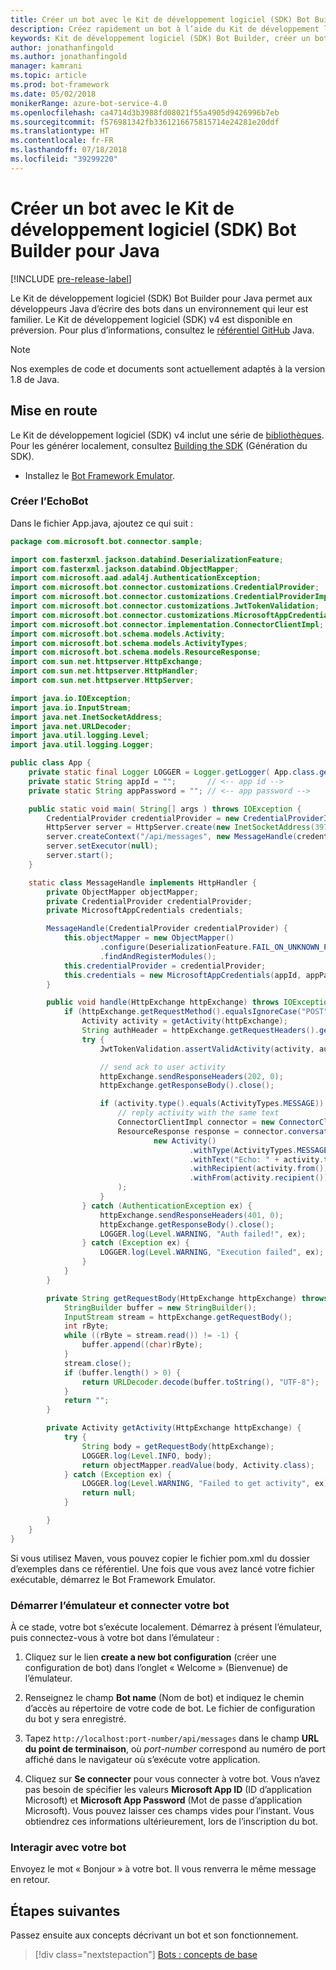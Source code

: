 ```yaml
---
title: Créer un bot avec le Kit de développement logiciel (SDK) Bot Builder pour Java | Microsoft Docs
description: Créez rapidement un bot à l’aide du Kit de développement logiciel (SDK) Bot Builder pour Java.
keywords: Kit de développement logiciel (SDK) Bot Builder, créer un bot, démarrage rapide, java, prise en main
author: jonathanfingold
ms.author: jonathanfingold
manager: kamrani
ms.topic: article
ms.prod: bot-framework
ms.date: 05/02/2018
monikerRange: azure-bot-service-4.0
ms.openlocfilehash: ca4714d3b3988fd08021f55a4905d9426996b7eb
ms.sourcegitcommit: f576981342fb3361216675815714e24281e20ddf
ms.translationtype: HT
ms.contentlocale: fr-FR
ms.lasthandoff: 07/18/2018
ms.locfileid: "39299220"
---
```

# <a name="create-a-bot-with-the-bot-builder-sdk-for-java"></a>Créer un bot avec le Kit de développement logiciel (SDK) Bot Builder pour Java
[!INCLUDE [pre-release-label](../includes/pre-release-label.md)]

Le Kit de développement logiciel (SDK) Bot Builder pour Java permet aux développeurs Java d’écrire des bots dans un environnement qui leur est familier. Le Kit de développement logiciel (SDK) v4 est disponible en préversion. Pour plus d’informations, consultez le [référentiel GitHub](https://github.com/Microsoft/botbuilder-java) Java.

> [!NOTE]
> Nos exemples de code et documents sont actuellement adaptés à la version 1.8 de Java.

## <a name="getting-started"></a>Mise en route

Le Kit de développement logiciel (SDK) v4 inclut une série de [bibliothèques](https://github.com/Microsoft/botbuilder-java/tree/master/libraries). Pour les générer localement, consultez [Building the SDK](https://github.com/Microsoft/botbuilder-java/wiki/building-the-sdk) (Génération du SDK).

- Installez le [Bot Framework Emulator](https://github.com/Microsoft/BotFramework-Emulator/releases).

### <a name="create-echobot"></a>Créer l’EchoBot

Dans le fichier App.java, ajoutez ce qui suit :

```Java
package com.microsoft.bot.connector.sample;

import com.fasterxml.jackson.databind.DeserializationFeature;
import com.fasterxml.jackson.databind.ObjectMapper;
import com.microsoft.aad.adal4j.AuthenticationException;
import com.microsoft.bot.connector.customizations.CredentialProvider;
import com.microsoft.bot.connector.customizations.CredentialProviderImpl;
import com.microsoft.bot.connector.customizations.JwtTokenValidation;
import com.microsoft.bot.connector.customizations.MicrosoftAppCredentials;
import com.microsoft.bot.connector.implementation.ConnectorClientImpl;
import com.microsoft.bot.schema.models.Activity;
import com.microsoft.bot.schema.models.ActivityTypes;
import com.microsoft.bot.schema.models.ResourceResponse;
import com.sun.net.httpserver.HttpExchange;
import com.sun.net.httpserver.HttpHandler;
import com.sun.net.httpserver.HttpServer;

import java.io.IOException;
import java.io.InputStream;
import java.net.InetSocketAddress;
import java.net.URLDecoder;
import java.util.logging.Level;
import java.util.logging.Logger;

public class App {
    private static final Logger LOGGER = Logger.getLogger( App.class.getName() );
    private static String appId = "";       // <-- app id -->
    private static String appPassword = ""; // <-- app password -->

    public static void main( String[] args ) throws IOException {
        CredentialProvider credentialProvider = new CredentialProviderImpl(appId, appPassword);
        HttpServer server = HttpServer.create(new InetSocketAddress(3978), 0);
        server.createContext("/api/messages", new MessageHandle(credentialProvider));
        server.setExecutor(null);
        server.start();
    }

    static class MessageHandle implements HttpHandler {
        private ObjectMapper objectMapper;
        private CredentialProvider credentialProvider;
        private MicrosoftAppCredentials credentials;

        MessageHandle(CredentialProvider credentialProvider) {
            this.objectMapper = new ObjectMapper()
                    .configure(DeserializationFeature.FAIL_ON_UNKNOWN_PROPERTIES, false)
                    .findAndRegisterModules();
            this.credentialProvider = credentialProvider;
            this.credentials = new MicrosoftAppCredentials(appId, appPassword);
        }

        public void handle(HttpExchange httpExchange) throws IOException {
            if (httpExchange.getRequestMethod().equalsIgnoreCase("POST")) {
                Activity activity = getActivity(httpExchange);
                String authHeader = httpExchange.getRequestHeaders().getFirst("Authorization");
                try {
                    JwtTokenValidation.assertValidActivity(activity, authHeader, credentialProvider);

                    // send ack to user activity
                    httpExchange.sendResponseHeaders(202, 0);
                    httpExchange.getResponseBody().close();

                    if (activity.type().equals(ActivityTypes.MESSAGE)) {
                        // reply activity with the same text
                        ConnectorClientImpl connector = new ConnectorClientImpl(activity.serviceUrl(), this.credentials);
                        ResourceResponse response = connector.conversations().sendToConversation(activity.conversation().id(),
                                new Activity()
                                        .withType(ActivityTypes.MESSAGE)
                                        .withText("Echo: " + activity.text())
                                        .withRecipient(activity.from())
                                        .withFrom(activity.recipient())
                        );
                    }
                } catch (AuthenticationException ex) {
                    httpExchange.sendResponseHeaders(401, 0);
                    httpExchange.getResponseBody().close();
                    LOGGER.log(Level.WARNING, "Auth failed!", ex);
                } catch (Exception ex) {
                    LOGGER.log(Level.WARNING, "Execution failed", ex);
                }
            }
        }

        private String getRequestBody(HttpExchange httpExchange) throws IOException {
            StringBuilder buffer = new StringBuilder();
            InputStream stream = httpExchange.getRequestBody();
            int rByte;
            while ((rByte = stream.read()) != -1) {
                buffer.append((char)rByte);
            }
            stream.close();
            if (buffer.length() > 0) {
                return URLDecoder.decode(buffer.toString(), "UTF-8");
            }
            return "";
        }

        private Activity getActivity(HttpExchange httpExchange) {
            try {
                String body = getRequestBody(httpExchange);
                LOGGER.log(Level.INFO, body);
                return objectMapper.readValue(body, Activity.class);
            } catch (Exception ex) {
                LOGGER.log(Level.WARNING, "Failed to get activity", ex);
                return null;
            }

        }
    }
}
```

Si vous utilisez Maven, vous pouvez copier le fichier pom.xml du dossier d’exemples dans ce référentiel. Une fois que vous avez lancé votre fichier exécutable, démarrez le Bot Framework Emulator.

### <a name="start-the-emulator-and-connect-your-bot"></a>Démarrer l’émulateur et connecter votre bot

À ce stade, votre bot s’exécute localement.
Démarrez à présent l’émulateur, puis connectez-vous à votre bot dans l’émulateur :

1. Cliquez sur le lien **create a new bot configuration** (créer une configuration de bot) dans l’onglet « Welcome » (Bienvenue) de l’émulateur. 

2. Renseignez le champ **Bot name** (Nom de bot) et indiquez le chemin d’accès au répertoire de votre code de bot. Le fichier de configuration du bot y sera enregistré.

3. Tapez `http://localhost:port-number/api/messages` dans le champ **URL du point de terminaison**, où *port-number* correspond au numéro de port affiché dans le navigateur où s’exécute votre application.

4. Cliquez sur **Se connecter** pour vous connecter à votre bot. Vous n’avez pas besoin de spécifier les valeurs **Microsoft App ID** (ID d’application Microsoft) et **Microsoft App Password** (Mot de passe d’application Microsoft). Vous pouvez laisser ces champs vides pour l’instant. Vous obtiendrez ces informations ultérieurement, lors de l’inscription du bot.

### <a name="interact-with-your-bot"></a>Interagir avec votre bot
Envoyez le mot « Bonjour » à votre bot. Il vous renverra le même message en retour.

## <a name="next-steps"></a>Étapes suivantes

Passez ensuite aux concepts décrivant un bot et son fonctionnement.

> [!div class="nextstepaction"]
> [Bots : concepts de base](../v4sdk/bot-builder-basics.md)
